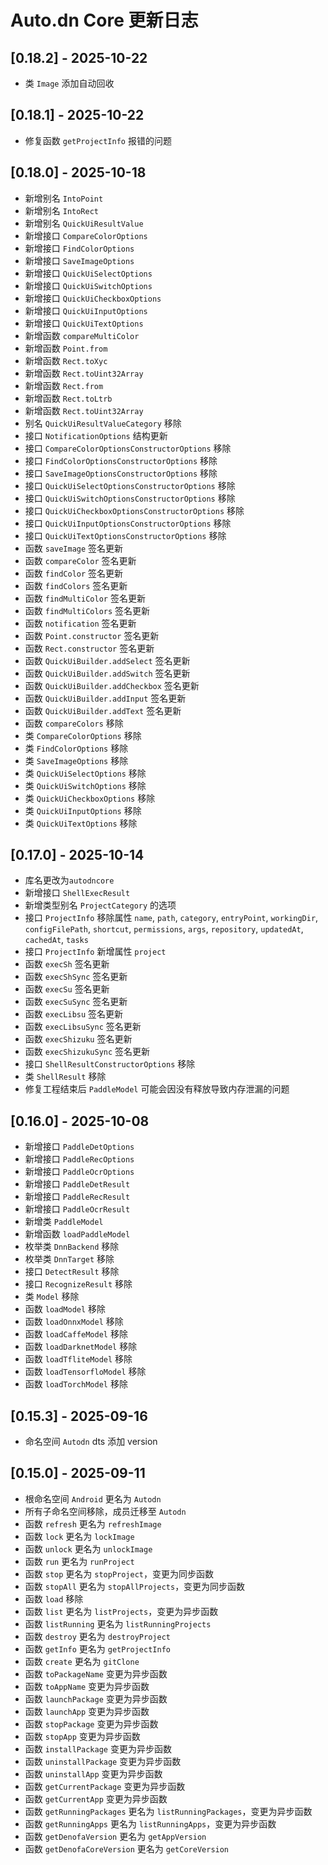 # Auto.dn Core 更新日志

## [0.18.2] - 2025-10-22

-   类 `Image` 添加自动回收

## [0.18.1] - 2025-10-22

-   修复函数 `getProjectInfo` 报错的问题

## [0.18.0] - 2025-10-18

-   新增别名 `IntoPoint`
-   新增别名 `IntoRect`
-   新增别名 `QuickUiResultValue`
-   新增接口 `CompareColorOptions`
-   新增接口 `FindColorOptions`
-   新增接口 `SaveImageOptions`
-   新增接口 `QuickUiSelectOptions`
-   新增接口 `QuickUiSwitchOptions`
-   新增接口 `QuickUiCheckboxOptions`
-   新增接口 `QuickUiInputOptions`
-   新增接口 `QuickUiTextOptions`
-   新增函数 `compareMultiColor`
-   新增函数 `Point.from`
-   新增函数 `Rect.toXyc`
-   新增函数 `Rect.toUint32Array`
-   新增函数 `Rect.from`
-   新增函数 `Rect.toLtrb`
-   新增函数 `Rect.toUint32Array`
-   别名 `QuickUiResultValueCategory` 移除
-   接口 `NotificationOptions` 结构更新
-   接口 `CompareColorOptionsConstructorOptions` 移除
-   接口 `FindColorOptionsConstructorOptions` 移除
-   接口 `SaveImageOptionsConstructorOptions` 移除
-   接口 `QuickUiSelectOptionsConstructorOptions` 移除
-   接口 `QuickUiSwitchOptionsConstructorOptions` 移除
-   接口 `QuickUiCheckboxOptionsConstructorOptions` 移除
-   接口 `QuickUiInputOptionsConstructorOptions` 移除
-   接口 `QuickUiTextOptionsConstructorOptions` 移除
-   函数 `saveImage` 签名更新
-   函数 `compareColor` 签名更新
-   函数 `findColor` 签名更新
-   函数 `findColors` 签名更新
-   函数 `findMultiColor` 签名更新
-   函数 `findMultiColors` 签名更新
-   函数 `notification` 签名更新
-   函数 `Point.constructor` 签名更新
-   函数 `Rect.constructor` 签名更新
-   函数 `QuickUiBuilder.addSelect` 签名更新
-   函数 `QuickUiBuilder.addSwitch` 签名更新
-   函数 `QuickUiBuilder.addCheckbox` 签名更新
-   函数 `QuickUiBuilder.addInput` 签名更新
-   函数 `QuickUiBuilder.addText` 签名更新
-   函数 `compareColors` 移除
-   类 `CompareColorOptions` 移除
-   类 `FindColorOptions` 移除
-   类 `SaveImageOptions` 移除
-   类 `QuickUiSelectOptions` 移除
-   类 `QuickUiSwitchOptions` 移除
-   类 `QuickUiCheckboxOptions` 移除
-   类 `QuickUiInputOptions` 移除
-   类 `QuickUiTextOptions` 移除

## [0.17.0] - 2025-10-14

-   库名更改为`autodncore`
-   新增接口 `ShellExecResult`
-   新增类型别名 `ProjectCategory` 的选项
-   接口 `ProjectInfo` 移除属性 `name`, `path`, `category`, `entryPoint`, `workingDir`, `configFilePath`, `shortcut`, `permissions`, `args`, `repository`, `updatedAt`, `cachedAt`, `tasks`
-   接口 `ProjectInfo` 新增属性 `project`
-   函数 `execSh` 签名更新
-   函数 `execShSync` 签名更新
-   函数 `execSu` 签名更新
-   函数 `execSuSync` 签名更新
-   函数 `execLibsu` 签名更新
-   函数 `execLibsuSync` 签名更新
-   函数 `execShizuku` 签名更新
-   函数 `execShizukuSync` 签名更新
-   接口 `ShellResultConstructorOptions` 移除
-   类 `ShellResult` 移除
-   修复工程结束后 `PaddleModel` 可能会因没有释放导致内存泄漏的问题

## [0.16.0] - 2025-10-08

-   新增接口 `PaddleDetOptions`
-   新增接口 `PaddleRecOptions`
-   新增接口 `PaddleOcrOptions`
-   新增接口 `PaddleDetResult`
-   新增接口 `PaddleRecResult`
-   新增接口 `PaddleOcrResult`
-   新增类 `PaddleModel`
-   新增函数 `loadPaddleModel`
-   枚举类 `DnnBackend` 移除
-   枚举类 `DnnTarget` 移除
-   接口 `DetectResult` 移除
-   接口 `RecognizeResult` 移除
-   类 `Model` 移除
-   函数 `loadModel` 移除
-   函数 `loadOnnxModel` 移除
-   函数 `loadCaffeModel` 移除
-   函数 `loadDarknetModel` 移除
-   函数 `loadTfliteModel` 移除
-   函数 `loadTensorfloModel` 移除
-   函数 `loadTorchModel` 移除

## [0.15.3] - 2025-09-16

-   命名空间 `Autodn` dts 添加 version

## [0.15.0] - 2025-09-11

-   根命名空间 `Android` 更名为 `Autodn`
-   所有子命名空间移除，成员迁移至 `Autodn`
-   函数 `refresh` 更名为 `refreshImage`
-   函数 `lock` 更名为 `lockImage`
-   函数 `unlock` 更名为 `unlockImage`
-   函数 `run` 更名为 `runProject`
-   函数 `stop` 更名为 `stopProject`，变更为同步函数
-   函数 `stopAll` 更名为 `stopAllProjects`，变更为同步函数
-   函数 `load` 移除
-   函数 `list` 更名为 `listProjects`，变更为异步函数
-   函数 `listRunning` 更名为 `listRunningProjects`
-   函数 `destroy` 更名为 `destroyProject`
-   函数 `getInfo` 更名为 `getProjectInfo`
-   函数 `create` 更名为 `gitClone`
-   函数 `toPackageName` 变更为异步函数
-   函数 `toAppName` 变更为异步函数
-   函数 `launchPackage` 变更为异步函数
-   函数 `launchApp` 变更为异步函数
-   函数 `stopPackage` 变更为异步函数
-   函数 `stopApp` 变更为异步函数
-   函数 `installPackage` 变更为异步函数
-   函数 `uninstallPackage` 变更为异步函数
-   函数 `uninstallApp` 变更为异步函数
-   函数 `getCurrentPackage` 变更为异步函数
-   函数 `getCurrentApp` 变更为异步函数
-   函数 `getRunningPackages` 更名为 `listRunningPackages`，变更为异步函数
-   函数 `getRunningApps` 更名为 `listRunningApps`，变更为异步函数
-   函数 `getDenofaVersion` 更名为 `getAppVersion`
-   函数 `getDenofaCoreVersion` 更名为 `getCoreVersion`

